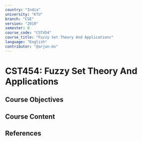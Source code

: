 ```yaml
---
country: "India"
university: "KTU"
branch: "CSE"
version: "2019"
semester: 8
course_code: "CST454"
course_title: "Fuzzy Set Theory And Applications"
language: "English"
contributor: "@arjun-ms"
---
```


# CST454: Fuzzy Set Theory And Applications

## Course Objectives
<!-- Add your objectives here -->

## Course Content
<!-- Add your syllabus content here -->

## References
<!-- Add reference books here -->
